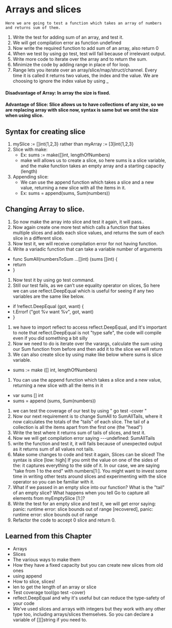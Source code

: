 # Arrays and slices

	Here we are going to test a function which takes an array of numbers and returns sum of them.
1. Write the test for adding sum of an array, and test it.
1. We will get compilation error as function undefined
1. Now write the required function to add sum of an array, also return 0
1. When we test by using go test, test will fail because of irrelevant output.
1. Write more code to iterate over the array and to return the sum.
1. Minimize the code by adding range in place of for loop.
1. Range lets you iterate over an array/slice/map/struct/channel. Every time it is called it returns two values, the index and the value. We are choosing to ignore the index value by using _
#### Disadvantage of Array: In array the size is fixed.
#### Advantage of Slice: Slice allows us to have collections of any size, so we are replacing array with slice now, syntax is same but we omit the size when using slice.
## Syntax for creating slice
1. mySlice := []int{1,2,3} rather than myArray := [3]int{1,2,3}
1. Slice with make:
   - Ex: sums := make([]int, lengthOfNumbers)
   - make will allows us to create a slice, so here sums is a slice variable, and the make function takes an   empty array and a starting capacity (length)
1. Appending slice:
   - We can use the append function which takes a slice and a new value, returning a new slice with all the items in it.
   - Ex: sums = append(sums, Sum(numbers))
## Changing Array to slice.
1. So now make the array into slice and test it again, it will pass..
1. Now again create one more test which calls a function that takes multiple slices and adds each slice values, and returns the sum of each slice in a different slice.
1. Now test it, we will receive compilation error for not having function.
1. Write a variadic function that can take a variable number of arguments
- func SumAll(numbersToSum ...[]int) (sums []int) {
-    return
- }

1. Now test it by using go test command.
1. Still our test fails, as we can’t use equality operator on slices, So here we can use reflect.DeepEqual which is useful for seeing if any two variables are the same like below.
- if !reflect.DeepEqual (got, want) {
-    t.Errorf ("got %v want %v", got, want)
- }
1. we have to import reflect to access reflect.DeepEqual, and It's important to note that   reflect.DeepEqual is not "type safe", the code will compile even if you did something a bit silly
1. Now we need to do is iterate over the varargs, calculate the sum using our Sum function     from before and then add it to the slice we will return
1. We can also create slice by using make like below where sums is slice variable.
- sums := make ([] int, lengthOfNumbers)
1. You can use the append function which takes a slice and a new value, returning a new slice with all the items in it
- var sums [] int
- sums = append (sums, Sum(numbers))
1. we can test the coverage of our test by using " go test -cover "
1. Now our next requirement is to change SumAll to SumAllTails, where it now calculates the totals of the "tails" of each slice. The tail of a collection is all the items apart from the first one (the "head")
1. Write the test where it returns sum of tails of slices, and test it.
1. Now we will get compilation error saying ---undefined: SumAllTails
1. write the function and test it, it will fails because of unexpected output as it returns sum of all values not tails.
1. Make some changes to code and test it again, Slices can be sliced! The syntax is slice [low: high] If you omit the value on one of the sides of the: it captures everything to the side of it. In our case, we are saying "take from 1 to the end" with numbers[1:]. You might want to invest some time in writing other tests around slices and experimenting with the slice operator so you can be familiar with it.
1. What if we passed in an empty slice into our function? What is the "tail" of an empty slice? What happens when you tell Go to capture all elements from myEmptySlice [1:]?
1. Write the test for an empty slice and test it, we will get error saying:
panic: runtime error: slice bounds out of range [recovered], panic: runtime error: slice bounds out of range
1. Refactor the code to accept 0 slice and return 0.

## Learned from this Chapter
* Arrays
* Slices
* The various ways to make them
* How they have a fixed capacity but you can create new slices from old ones
* using append
* How to slice, slices!
* len to get the length of an array or slice
* Test coverage tool(go test -cover)
* reflect.DeepEqual and why it's useful but can reduce the type-safety of your code
* We've used slices and arrays with integers but they work with any other type too, including arrays/slices themselves. So you can declare a variable of [][]string if you need to.